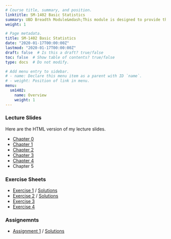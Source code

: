 ```yaml
---
# Course title, summary, and position.
linktitle: SM-1402 Basic Statistics
summary: UBD Breadth Module&mdash;This module is designed to provide the students the fundamental knowledge of statistics, its application and the basic concepts of random variables and sampling.
weight: 1

# Page metadata.
title: SM-1402 Basic Statistics
date: "2020-01-17T00:00:00Z"
lastmod: "2020-01-17T00:00:00Z"
draft: false  # Is this a draft? true/false
toc: false  # Show table of contents? true/false
type: docs  # Do not modify.

# Add menu entry to sidebar.
# - name: Declare this menu item as a parent with ID `name`.
# - weight: Position of link in menu.
menu:
  sm1402:
    name: Overview
    weight: 1
---
```

<!-- 
### Schedule

- <s>*SM-1402 only*--Tue 07/1/2020 0950-1140 @ FSM 2.18; Lecture (Chapter 0)</s>
- <s>*CU-0304 only*--Thu 09/1/2020 1150-1340 @ FSM 2.19; Lecture (Chapter 0)</s>
- <s>Thu 16/1/2020 1150-1340 @ FSM 2.19; Lecture (Chapter 1)</s>
- <s>Thu 23/1/2020 1150-1340 @ FSM 2.19; Lecture (Chapters 1 & 2)</s>
- <s>Thu 30/1/2020 1150-1340 @ FSM 2.19; Lecture (Chapter 2)</s>
- <s>Sat 1/2/2020 0950-1140 @ FSM 2.19; Tutorial (Exercise 1)</s>
- <s>Thu 6/2/2020 1150-1340 @ FSM 2.19; Lecture (Chapter 3)</s>
- <s>Sat 8/2/2020 0950-1140 @ FSM 2.19; Tutorial (Exercise 2)</s>

CU-0304 students stop here; SM-1402 continue Weeks 8 to 14.

- <s>Tue 3/3/2020 0950-1140 @ FSM 2.18; Lecture (Chapter 4)</s>
- <s>Tue 10/3/2020 0950-1140 @ FSM 2.18; Tutorial (Assignemnt Solutions)</s>
- **Tue 17/3/2020 0950-1140 @ FSM 2.18; Lecture (Chapter 4)**
- Tue 24/3/2020 0950-1140 @ FSM 2.18; Tutorial (Exercise 3 & 4)
- Tue 31/3/2020 0950-1140 @ FSM 2.18; Lecture (Chapter 5)
- Tue 7/4/2020 0950-1140 @ FSM 2.18; Lecture (Chapter 5)
- Tue 14/4/2020 0950-1140 @ FSM 2.18; Tutorial (Exercise 5) -->

### Lecture Slides

Here are the HTML version of my lecture slides.

- [Chapter 0](https://haziqj.github.io/sm1402/chapter0.html)
- [Chapter 1](https://haziqj.github.io/sm1402/chapter1.html)
- [Chapter 2](https://haziqj.github.io/sm1402/chapter2.html)
- [Chapter 3](https://haziqj.github.io/sm1402/chapter3.html)
- [Chapter 4](https://haziqj.github.io/sm1402/chapter4.html)
- Chapter 5

### Exercise Sheets

- [Exercise 1](/teaching/sm1402/exercise1.pdf) / [Solutions](/teaching/sm1402/solutions1.pdf)
- [Exercise 2](/teaching/sm1402/exercise2.pdf) / [Solutions](/teaching/sm1402/solutions2.pdf)
- [Exercise 3](/teaching/sm1402/exercise3.pdf)
- [Exercise 4](/teaching/sm1402/exercise4.pdf)

### Assignemnts

- [Assignment 1](/teaching/sm1402/assignment1.pdf) / [Solutions](/teaching/sm1402/assignment1soln.pdf)
<!-- 
### Office Hours

- Mon 9/3/2020 1000-1200 @ FOS M1.09
- Mon 16/3/2020 1000-1200 @ FOS M1.09 -->


